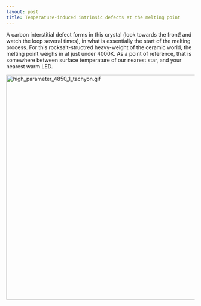 ```yaml
---
layout: post
title: Temperature-induced intrinsic defects at the melting point
---
```


A carbon interstitial defect forms in this crystal (look towards the front! and watch the loop several times), in what is essentially the start of the melting process.
For this rocksalt-structred heavy-weight of the ceramic world, the melting point weighs in at just under 4000K.
As a point of reference, that is somewhere between surface temperature of our nearest star, and your nearest warm LED.
<p><img src="./../images/high_parameter_4850_1_tachyon.gif" alt="high_parameter_4850_1_tachyon.gif    " style="width:600px;height:600px;" /></p>
